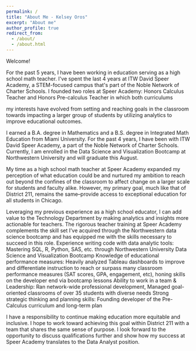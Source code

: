 ```yaml
---
permalink: /
title: "About Me - Kelsey Oros"
excerpt: "About me"
author_profile: true
redirect_from: 
  - /about/
  - /about.html
---
```


Welcome!

For the past 5 years, I have been working in education serving as a high school math teacher.  I've spent the last 4 years at ITW David Speer Academy, a STEM-focused campus that's part of the Noble Network of Charter Schools.  I founded two roles at Speer Academy: Honors Calculus Teacher and Honors Pre-calculus Teacher in which both curriculums 

 my interests have evolved from setting and reaching goals in the classroom towards impacting a larger group of students by utilizing analytics to improve educational outcomes.

I earned a B.A. degree in Mathematics and a B.S. degree in Integrated Math Education from Miami University.   For the past 4 years, I have been with ITW David Speer Academy, a part of the Noble Network of Charter Schools.  Currently, I am enrolled in the Data Science and Visualization Bootcamp at Northwestern University and will graduate this August.

My time as a high school math teacher at Speer Academy expanded my perception of what education could be and nurtured my ambition to reach out beyond the confines of the classroom to affect change on a larger scale for students and faculty alike. However, my primary goal, much like that of District 211,  remains the same–provide access to exceptional education for all students in Chicago.

Leveraging my previous experience as a high school educator, I can add value to the Technology Department by making analytics and insights more actionable for teachers. The rigorous teacher training at Speer Academy complements the skill set I’ve acquired through the Northwestern data science bootcamp and has equipped me with the skills necessary to succeed in this role. 
Experience writing code with data analytic tools: Mastering SQL, R, Python, SAS, etc. through Northwestern University Data Science and Visualization Bootcamp
Knowledge of educational performance measures:  Heavily analyzed Tableau dashboards to improve and differentiate instruction to reach or surpass many classroom performance measures (SAT scores, GPA, engagement, etc), honing skills on the developer end via bootcamp lessons
Ability to work in a team & Leadership: Ran network-wide professional development, Managed goal-oriented classrooms of over 35 students with diverse needs
Strong strategic thinking and planning skills: Founding developer of the Pre-Calculus curriculum and long-term plan

I have a responsibility to continue making education more equitable and inclusive.  I hope to work toward achieving this goal within District 211 with a team that shares the same sense of purpose.  I look forward to the opportunity to discuss qualifications further and show how my success at Speer Academy translates to the Data Analyst position.

